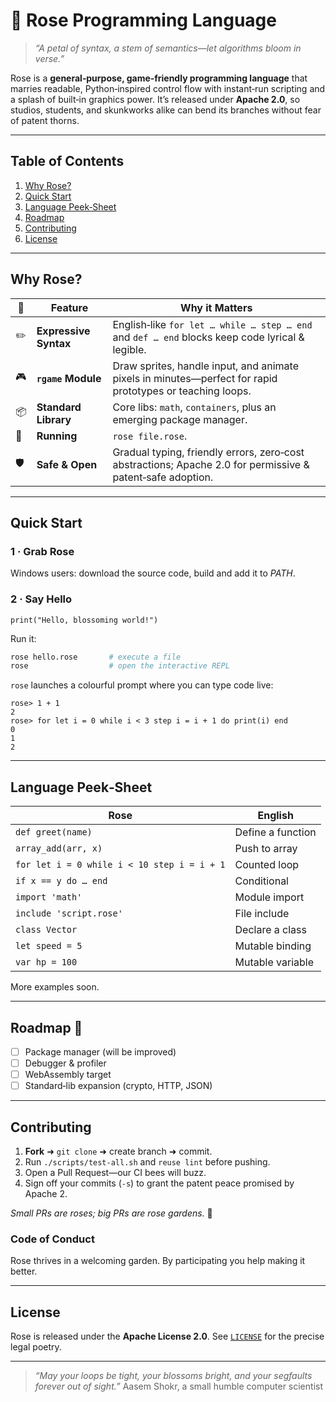 # 🌹 Rose Programming Language

> *“A petal of syntax, a stem of semantics—let algorithms bloom in verse.”*

Rose is a **general‑purpose, game‑friendly programming language** that marries readable, Python‑inspired control flow with instant‑run scripting and a splash of built‑in graphics power. It’s released under **Apache 2.0**, so studios, students, and skunkworks alike can bend its branches without fear of patent thorns.

---

## Table of Contents

1. [Why Rose?](#why-rose)
2. [Quick Start](#quick-start)
3. [Language Peek‑Sheet](#language-peek-sheet)
4. [Roadmap](#roadmap-)
5. [Contributing](#contributing)
6. [License](#license)

---

## Why Rose?

| 🌟  | Feature               | Why it Matters                                                                                             |
| --- | --------------------- | ---------------------------------------------------------------------------------------------------------- |
| ✏️  | **Expressive Syntax** | English‑like `for let … while … step … end` and `def … end` blocks keep code lyrical & legible.            |
| 🎮  | **`rgame` Module**    | Draw sprites, handle input, and animate pixels in minutes—perfect for rapid prototypes or teaching loops.  |
| 📦  | **Standard Library**  | Core libs: `math`, `containers`, plus an emerging package manager.                                         |
| 🔄  | **Running**        | `rose file.rose`.                                            |
| 🛡️ | **Safe & Open**       | Gradual typing, friendly errors, zero‑cost abstractions; Apache 2.0 for permissive & patent‑safe adoption. |

---

## Quick Start

### 1 · Grab Rose

Windows users: download the source code, build and add it to *PATH*.

### 2 · Say Hello

```rose
print("Hello, blossoming world!")
```

Run it:

```bash
rose hello.rose       # execute a file
rose                  # open the interactive REPL
```

`rose` launches a colourful prompt where you can type code live:

```text
rose> 1 + 1
2
rose> for let i = 0 while i < 3 step i = i + 1 do print(i) end
0
1
2
```

---

## Language Peek‑Sheet

| Rose                                        | English           |
| ------------------------------------------- | ----------------- |
| `def greet(name)`                           | Define a function |
| `array_add(arr, x)`                         | Push to array     |
| `for let i = 0 while i < 10 step i = i + 1` | Counted loop      |
| `if x == y do … end`                        | Conditional       |
| `import 'math'`                             | Module import     |
| `include 'script.rose'`                     | File include      |
| `class Vector`                              | Declare a class   |
| `let speed = 5`                             | Mutable binding   |
| `var hp = 100`                              | Mutable variable  |

More examples soon.

---

## Roadmap 🌱

* [ ] Package manager (will be improved)
* [ ] Debugger & profiler
* [ ] WebAssembly target
* [ ] Standard‑lib expansion (crypto, HTTP, JSON)

---

## Contributing

1. **Fork** ➜ `git clone` ➜ create branch ➜ commit.
2. Run `./scripts/test‑all.sh` and `reuse lint` before pushing.
3. Open a Pull Request—our CI bees will buzz.
4. Sign off your commits (`‑s`) to grant the patent peace promised by Apache 2.

*Small PRs are roses; big PRs are rose gardens.* 🌷

### Code of Conduct

Rose thrives in a welcoming garden. By participating you help making it better.

---

## License

Rose is released under the **Apache License 2.0**. See [`LICENSE`](LICENSE) for the precise legal poetry.

---

> *“May your loops be tight, your blossoms bright, and your segfaults forever out of sight.”*
> Aasem Shokr, a small humble computer scientist
